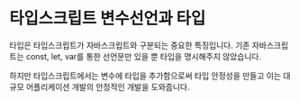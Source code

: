# 타입스크립트 변수선언과 타입

 타입은 타입스크립트가 자바스크립트와 구분되는 중요한 특징입니다. 기존 자바스크립트는 const, let, var를 통한 선언문만 있을 뿐 타입을 명시해주지 않았습니다. 

 하지만 타입스크립트에서는 변수에 타입을 추가함으로써 타입 안정성을 만들고 이는 대규모 어플리케이션 개발의 안정적인 개발을 도와줍니다.

